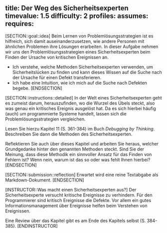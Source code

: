 title: Der Weg des Sicherheitsexperten
timevalue: 1.5
difficulty: 2
profiles:
assumes:
requires:
---
[SECTION::goal::idea]
    Beim Lernen von Problemlösungsstrategien ist es hilfreich, sich damit auseinanderzusetzen, 
    wie andere Personen mit ähnlichen Problemen ihre Lösungen erarbeiten.
    In dieser Aufgabe nehmen wir uns den Problemlösungsstrategien eines Sicherheitsexperten beim 
    Finden der Ursache von kritischen Ereignissen an.

- Ich verstehe, welche Methoden Sicherheitsexperten verwenden, um Sicherheitslücken zu finden und
  kann dieses Wissen auf die Suche nach der Ursache für einen Defekt transferieren.
- Ich habe eine Intuition, wie ich mich auf die Suche nach Defekten begebe.
[ENDSECTION]

[SECTION::instructions::detailed]
In der Welt eines Sicherheitsexperten geht es zumeist darum, herauszufinden, wo die Wurzel des 
Übels steckt, also was genau ein kritisches Ereignis ausgelöst hat.
Da es sich hierbei häufig (auch) um programmierte Systeme handelt, lassen sich die 
Problemlösungsstrategien vergleichen.

Lesen Sie hierzu Kapitel 11 (S. 361-384) im Buch _Debugging by Thinking_. 
Beschreiben Sie dann die Methoden des Sicherheitsexperten.

Reflektieren Sie auch über dieses Kapitel und arbeiten Sie heraus, welcher Grundgedanke hinter den
genannten Methoden steckt.
Sind Sie der Meinung, dass diese Methodik ein sinnvoller Ansatz für das Finden von Fehlern ist?
Wenn nein, warum ist das so oder was fehlt Ihnen hierbei?
[ENDSECTION]

[SECTION::submission::reflection]
Erwartet wird eine reine Textabgabe als Markdown-Dokument.
[ENDSECTION]
    
[INSTRUCTOR::Was macht einen Sicherheitsexperten aus?]
Der Sicherheitsexperte versucht kritische Ereignisse zu verhindern.
Für den Programmierer sind kritisch Ereignisse die Defekte.
Vor allem ein gutes Informationsmanagement über Ereignisse helfen beim Verstehen von Ereignissen.

Eine Review über das Kapitel gibt es am Ende des Kapitels selbst (S. 384-385).
[ENDINSTRUCTOR]